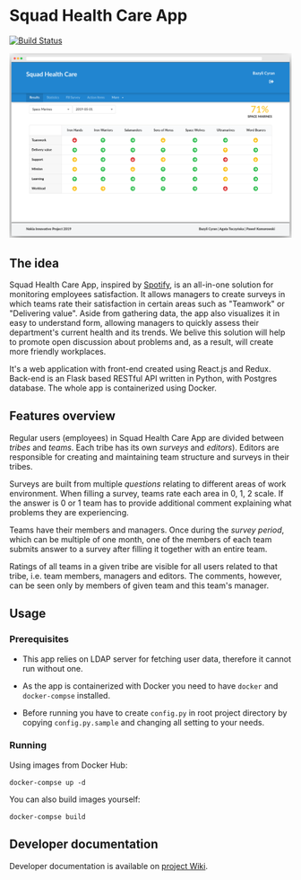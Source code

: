 # Squad Health Care App
[![Build Status](https://travis-ci.org/nokia-wroclaw/innovativeproject-health-care.svg?branch=develop)](https://travis-ci.org/nokia-wroclaw/innovativeproject-health-care)

![App screenshot](readme-image.png)

## The idea
Squad Health Care App, inspired by [Spotify](https://labs.spotify.com/2014/09/16/squad-health-check-model/), is an all-in-one solution for monitoring employees satisfaction. It allows managers to create surveys in which teams rate their satisfaction in certain areas such as "Teamwork" or "Delivering value". Aside from gathering data, the app also visualizes it in easy to understand form, allowing managers to quickly assess their department's current health and its trends. We belive this solution will help to promote open discussion about problems and, as a result, will create more friendly workplaces.

It's a web application with front-end created using React.js and Redux. Back-end is an Flask based RESTful API written in Python, with Postgres database. The whole app is containerized using Docker.

## Features overview
Regular users (employees) in Squad Health Care App are divided between _tribes_ and _teams_. Each tribe has its own _surveys_ and _editors_). Editors are responsible for creating and maintaining team structure and surveys in their tribes.

Surveys are built from multiple _questions_ relating to different areas of work environment. When filling a survey, teams rate each area in 0, 1, 2 scale. If the answer is 0 or 1 team has to provide additional comment explaining what problems they are experiencing.

Teams have their members and managers. Once during the _survey period_, which can be multiple of one month, one of the members of each team submits answer to a survey after filling it together with an entire team. 

Ratings of all teams in a given tribe are visible for all users related to that tribe, i.e. team members, managers and editors. The comments, however, can be seen only by members of given team and this team's manager.

## Usage
### Prerequisites
* This app relies on LDAP server for fetching user data, therefore it cannot run without one.

* As the app is containerized with Docker you need to have `docker` and `docker-compse` installed.

* Before running you have to create `config.py` in root project directory by copying `config.py.sample` and changing all setting to your needs.

### Running
Using images from Docker Hub:

    docker-compse up -d
    
You can also build images yourself:

    docker-compse build

## Developer documentation
Developer documentation is available on [project Wiki](https://github.com/nokia-wroclaw/innovativeproject-health-care/wiki/Squad-Health-Care-App-Wiki).
